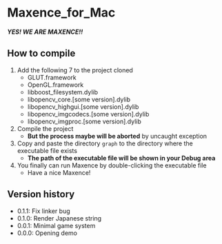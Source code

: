 # Maxence_for_Mac			

***YES! WE ARE MAXENCE!!***

## How to compile
1. Add the following 7 to the project cloned
    - GLUT.framework
    - OpenGL.framework
    - libboost_filesystem.dylib
    - libopencv_core.[some version].dylib
    - libopencv_highgui.[some version].dylib
    - libopencv_imgcodecs.[some version].dylib
    - libopencv_imgproc.[some version].dylib
1. Compile the project
    - **But the process maybe will be aborted** by uncaught exception
1. Copy and paste the directory `graph` to the directory where the executable file exists
    - **The path of the executable file will be shown in your Debug area**
1. You finally can run Maxence by double-clicking the executable file
    - Have a nice Maxence!


## Version history
+ 0.1.1: Fix linker bug
+ 0.1.0: Render Japanese string
+ 0.0.1: Minimal game system
+ 0.0.0: Opening demo
